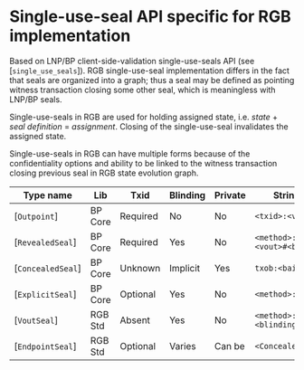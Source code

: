 # Single-use-seal API specific for RGB implementation

Based on LNP/BP client-side-validation single-use-seals API (see
[`single_use_seals`]). RGB single-use-seal implementation differs in the fact
that seals are organized into a graph; thus a seal may be defined as
pointing witness transaction closing some other seal, which is meaningless
with LNP/BP seals.

Single-use-seals in RGB are used for holding assigned state, i.e. *state* +
*seal definition* = *assignment*. Closing of the single-use-seal invalidates
the assigned state.

Single-use-seals in RGB can have multiple forms because of the
confidentiality options and ability to be linked to the witness transaction
closing previous seal in RGB state evolution graph.

| **Type name**     | **Lib** | **Txid**  | **Blinding** | **Private** | **String serialization**                | **Use case**  |
|-------------------|---------| --------- | ------------ |-------------|-----------------------------------------|---------------|
| [`Outpoint`]      | BP Core | Required  | No           | No          | `<txid>:<vout>`                         | Genesis       |
| [`RevealedSeal`]  | BP Core | Required  | Yes          | No          | `<method>:<<txid>/~>:<vout>#<blinding>` | Stash         |
| [`ConcealedSeal`] | BP Core | Unknown   | Implicit     | Yes         | `txob:<baid58>#<checksum>`              | Ext. payments |
| [`ExplicitSeal`]  | BP Core | Optional  | Yes          | No          | `<method>:<<txid>/~>:<vout>`            | Internal      |
| [`VoutSeal`]      | RGB Std | Absent    | Yes          | No          | `<method>:~:<vout>#<blinding>`          | SealEndpoint  |
| [`EndpointSeal`]  | RGB Std | Optional  | Varies       | Can be      | `<ConcealedSeal>/<VoutSeal>`            | Consignments  |
